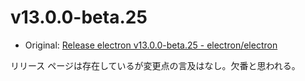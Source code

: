 # v13.0.0-beta.25

- Original: [Release electron v13.0.0-beta.25 - electron/electron](https://github.com/electron/electron/releases/tag/v13.0.0-beta.25)

リリース ページは存在しているが変更点の言及はなし。欠番と思われる。
